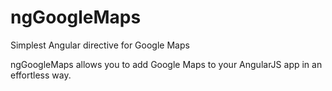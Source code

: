 # ngGoogleMaps
Simplest Angular directive for Google Maps

ngGoogleMaps allows you to add Google Maps to your AngularJS app in an effortless way.
